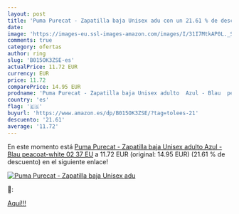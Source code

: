 ```yaml
---
layout: post
title: 'Puma Purecat - Zapatilla baja Unisex adu con un 21.61 % de descuento'
date: 
image: 'https://images-eu.ssl-images-amazon.com/images/I/31I7MtkAP0L._SL200_.jpg'
comments: true
category: ofertas
author: ring
slug: 'B015OK3ZSE-es'
actualPrice: 11.72 EUR
currency: EUR
price: 11.72
comparePrice: 14.95 EUR
prodname: 'Puma Purecat - Zapatilla baja Unisex adulto  Azul - Blau  peacoat-white 02   37 EU'
country: 'es'
flag: '🇪🇸'
buyurl: 'https://www.amazon.es/dp/B015OK3ZSE/?tag=tolees-21'
descuento: '21.61'
average: '11.72'
---
```


En este momento está [Puma Purecat - Zapatilla baja Unisex adulto  Azul - Blau  peacoat-white 02   37 EU](https://www.amazon.es/dp/B015OK3ZSE/?tag=tolees-21) a 11.72 EUR (original: 14.95 EUR) (21.61 %  de descuento) en el siguiente enlace!

[![Puma Purecat - Zapatilla baja Unisex adu](https://images-eu.ssl-images-amazon.com/images/I/31I7MtkAP0L._SL200_.jpg)](https://www.amazon.es/dp/B015OK3ZSE/?tag=tolees-21)

🔎:


[Aquí!!!](https://www.amazon.es/dp/B015OK3ZSE/?tag=tolees-21)
